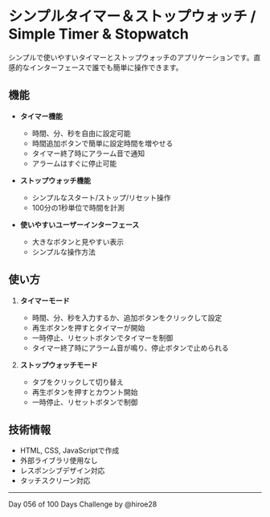 # シンプルタイマー＆ストップウォッチ / Simple Timer & Stopwatch

シンプルで使いやすいタイマーとストップウォッチのアプリケーションです。直感的なインターフェースで誰でも簡単に操作できます。

## 機能

- **タイマー機能**
  - 時間、分、秒を自由に設定可能
  - 時間追加ボタンで簡単に設定時間を増やせる
  - タイマー終了時にアラーム音で通知
  - アラームはすぐに停止可能

- **ストップウォッチ機能**
  - シンプルなスタート/ストップ/リセット操作
  - 100分の1秒単位で時間を計測

- **使いやすいユーザーインターフェース**
  - 大きなボタンと見やすい表示
  - シンプルな操作方法

## 使い方

1. **タイマーモード**
   - 時間、分、秒を入力するか、追加ボタンをクリックして設定
   - 再生ボタンを押すとタイマーが開始
   - 一時停止、リセットボタンでタイマーを制御
   - タイマー終了時にアラーム音が鳴り、停止ボタンで止められる

2. **ストップウォッチモード**
   - タブをクリックして切り替え
   - 再生ボタンを押すとカウント開始
   - 一時停止、リセットボタンで制御

## 技術情報

- HTML, CSS, JavaScriptで作成
- 外部ライブラリ使用なし
- レスポンシブデザイン対応
- タッチスクリーン対応

---

Day 056 of 100 Days Challenge by @hiroe28